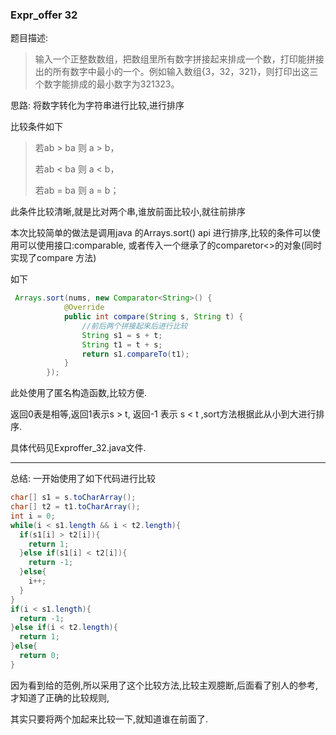 ### Expr_offer 32 

 题目描述:

> 输入一个正整数数组，把数组里所有数字拼接起来排成一个数，打印能拼接出的所有数字中最小的一个。例如输入数组{3，32，321}，则打印出这三个数字能排成的最小数字为321323。

思路: 将数字转化为字符串进行比较,进行排序

比较条件如下

> 若ab > ba 则 a > b，
>
> 若ab < ba 则 a < b，
>
> 若ab = ba 则 a = b；

此条件比较清晰,就是比对两个串,谁放前面比较小,就往前排序

本次比较简单的做法是调用java 的Arrays.sort() api 进行排序,比较的条件可以使用可以使用接口:comparable,
或者传入一个继承了的comparetor<>的对象(同时实现了compare 方法)

如下

```java
 Arrays.sort(nums, new Comparator<String>() {
            @Override
            public int compare(String s, String t) {
                //前后两个拼接起来后进行比较
                String s1 = s + t;
                String t1 = t + s;
                return s1.compareTo(t1);
            }
        });
```

此处使用了匿名构造函数,比较方便.

返回0表是相等,返回1表示s > t, 返回-1 表示  s < t ,sort方法根据此从小到大进行排序.

具体代码见Exproffer_32.java文件.

---

总结: 一开始使用了如下代码进行比较

```java
char[] s1 = s.toCharArray();
char[] t2 = t1.toCharArray();
int i = 0;
while(i < s1.length && i < t2.length){
  if(s1[i] > t2[i]){
    return 1;
  }else if(s1[i] < t2[i]){
    return -1;
  }else{
    i++;
  }
}
if(i < s1.length){
  return -1;
}else if(i < t2.length){
  return 1;
}else{
  return 0;
}
```

因为看到给的范例,所以采用了这个比较方法,比较主观臆断,后面看了别人的参考,才知道了正确的比较规则,

其实只要将两个加起来比较一下,就知道谁在前面了.